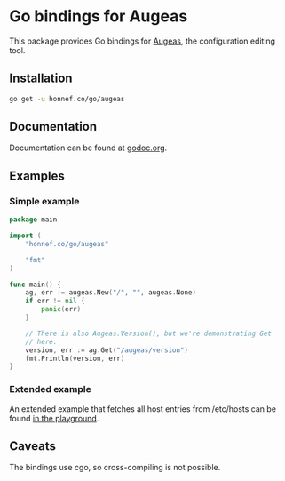 # Go bindings for Augeas

This package provides Go bindings for [Augeas](http://augeas.net/),
the configuration editing tool.

## Installation

```sh
go get -u honnef.co/go/augeas
```

## Documentation

Documentation can be found at
[godoc.org](http://godoc.org/honnef.co/go/augeas).

## Examples
### Simple example

```go
package main

import (
	"honnef.co/go/augeas"

	"fmt"
)

func main() {
	ag, err := augeas.New("/", "", augeas.None)
	if err != nil {
		panic(err)
	}

	// There is also Augeas.Version(), but we're demonstrating Get
	// here.
	version, err := ag.Get("/augeas/version")
	fmt.Println(version, err)
}
```

### Extended example

An extended example that fetches all host entries from /etc/hosts can
be found [in the playground](http://play.golang.org/p/aDjm4RWBvP).

## Caveats

The bindings use cgo, so cross-compiling is not possible.
